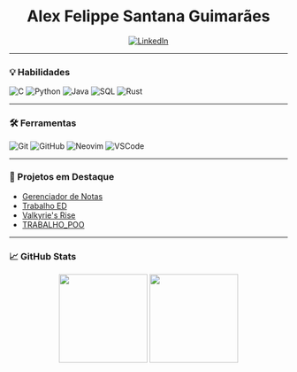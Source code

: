 <h1 align="center">Alex Felippe Santana Guimarães</h1>
<p align="center">
  <a href="https://www.linkedin.com/in/alex-felippe-santana-guimaraes-0637a4355/">
    <img src="https://img.shields.io/badge/LinkedIn-0A66C2?logo=linkedin&logoColor=white&style=for-the-badge" alt="LinkedIn">
  </a>
</p>

---

### 💡 Habilidades

![C](https://img.shields.io/badge/C-00599C?style=flat&logo=c&logoColor=white)
![Python](https://img.shields.io/badge/Python-3776AB?style=flat&logo=python&logoColor=white)
![Java](https://img.shields.io/badge/Java-007396?style=flat&logo=java&logoColor=white)
![SQL](https://img.shields.io/badge/SQL-4479A1?style=flat&logo=postgresql&logoColor=white)
![Rust](https://img.shields.io/badge/Rust-000000?style=flat&logo=rust&logoColor=white)

---

### 🛠️ Ferramentas

![Git](https://img.shields.io/badge/Git-F05032?style=flat&logo=git&logoColor=white)
![GitHub](https://img.shields.io/badge/GitHub-181717?style=flat&logo=github&logoColor=white)
![Neovim](https://img.shields.io/badge/Neovim-57A143?style=flat&logo=neovim&logoColor=white)
![VSCode](https://img.shields.io/badge/VS%20Code-007ACC?style=flat&logo=visual-studio-code&logoColor=white)

---

### 🚀 Projetos em Destaque

- [Gerenciador de Notas](https://github.com/lexguimaraes/Gerenciador-de-Notas)
- [Trabalho ED](https://github.com/lexguimaraes/Trabalho-ED)
- [Valkyrie's Rise](https://github.com/lexguimaraes/Valkyries-Rise)
- [TRABALHO_POO](https://github.com/lexguimaraes/TRABALHO_POO)

---

### 📈 GitHub Stats

<div align="center">
  <img height="160em" src="https://github-readme-stats.vercel.app/api?username=lexguimaraes&show_icons=true&hide_title=true&hide_rank=false&count_private=true&theme=github_dark&hide_border=true" />
  <img height="160em" src="https://github-readme-stats.vercel.app/api/top-langs/?username=lexguimaraes&layout=compact&theme=github_dark&hide_border=true" />
</div>
